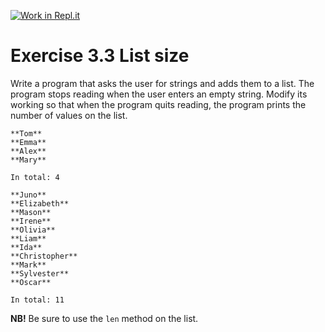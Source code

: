 [![Work in Repl.it](https://classroom.github.com/assets/work-in-replit-14baed9a392b3a25080506f3b7b6d57f295ec2978f6f33ec97e36a161684cbe9.svg)](https://classroom.github.com/online_ide?assignment_repo_id=6775120&assignment_repo_type=AssignmentRepo)
# Exercise 3.3 List size

Write a program that asks the user for strings and adds them to a list. The program stops reading when the user enters an empty string. Modify its working so that when the program quits reading, the program prints the number of values on the list.

```plaintext
**Tom**
**Emma**
**Alex**
**Mary**

In total: 4
```

```plaintext
**Juno**
**Elizabeth**
**Mason**
**Irene**
**Olivia**
**Liam**
**Ida**
**Christopher**
**Mark**
**Sylvester**
**Oscar**

In total: 11
```

**NB!** Be sure to use the `len` method on the list.
